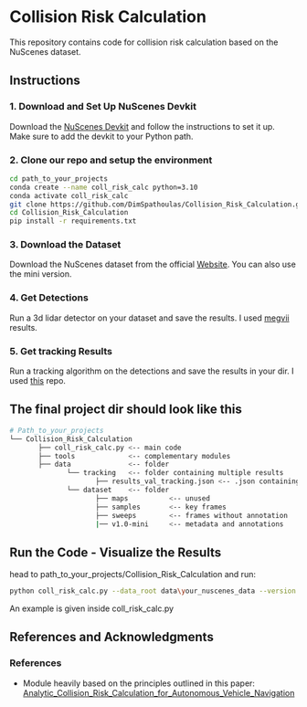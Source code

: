 # Collision Risk Calculation

This repository contains code for collision risk calculation based on the NuScenes dataset.

## Instructions

### 1. Download and Set Up NuScenes Devkit
Download the [NuScenes Devkit](https://github.com/nutonomy/nuscenes-devkit) and follow the instructions to set it up.
Make sure to add the devkit to your Python path.

### 2. Clone our repo and setup the environment
```bash
cd path_to_your_projects
conda create --name coll_risk_calc python=3.10
conda activate coll_risk_calc
git clone https://github.com/DimSpathoulas/Collision_Risk_Calculation.git
cd Collision_Risk_Calculation
pip install -r requirements.txt
```

### 3. Download the Dataset
Download the NuScenes dataset from the official [Website](https://www.nuscenes.org/).
You can also use the mini version.


### 4. Get Detections
Run a 3d lidar detector on your dataset and save the results.
I used [megvii](https://arxiv.org/abs/1908.09492) results. 

### 5. Get tracking Results
Run a tracking algorithm on the detections and save the results in your dir.
I used [this](https://github.com/eddyhkchiu/mahalanobis_3d_multi_object_tracking) repo.

## The final project dir should look like this
```bash
# Path_to_your_projects        
└── Collision_Risk_Calculation
       ├── coll_risk_calc.py <-- main code
       ├── tools             <-- complementary modules
       ├── data              <-- folder
              └── tracking   <-- folder containing multiple results
                     ├── results_val_tracking.json <-- .json containing results
              └── dataset    <-- folder
                     ├── maps          <-- unused
                     ├── samples       <-- key frames
                     ├── sweeps        <-- frames without annotation
                     |── v1.0-mini     <-- metadata and annotations
```

## Run the Code - Visualize the Results
head to path_to_your_projects/Collision_Risk_Calculation and run:
```bash
python coll_risk_calc.py --data_root data\your_nuscenes_data --version your_version --tracking_file data\tracking\your_tracking_results.json --distance_thresh 12 --seconds_to_prediction 3 
```
An example is given inside coll_risk_calc.py

## References and Acknowledgments

### References
- Module heavily based on the principles outlined in this paper: [Analytic_Collision_Risk_Calculation_for_Autonomous_Vehicle_Navigation](https://ieeexplore.ieee.org/document/8793264)

